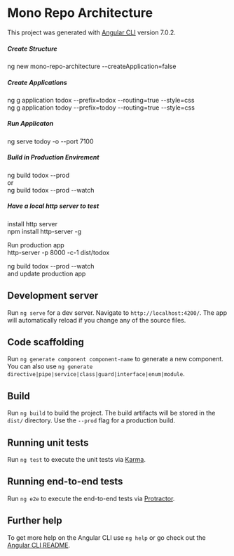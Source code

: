 # Mono Repo Architecture

This project was generated with [Angular CLI](https://github.com/angular/angular-cli) version 7.0.2.
##### Create Structure
ng new mono-repo-architecture --createApplication=false
##### Create Applications
ng g application todox --prefix=todox --routing=true --style=css\
ng g application todoy --prefix=todoy --routing=true --style=css

##### Run Applicaton
ng serve todoy -o --port 7100 

##### Build in Production Envirement
ng build todox --prod\
or\
ng build todox --prod --watch

##### Have a local http server to test
install http server\
npm install http-server -g

Run production app\
http-server -p 8000 -c-1 dist/todox

ng build todox --prod --watch\
and update production app


## Development server

Run `ng serve` for a dev server. Navigate to `http://localhost:4200/`. The app will automatically reload if you change any of the source files.

## Code scaffolding

Run `ng generate component component-name` to generate a new component. You can also use `ng generate directive|pipe|service|class|guard|interface|enum|module`.

## Build

Run `ng build` to build the project. The build artifacts will be stored in the `dist/` directory. Use the `--prod` flag for a production build.

## Running unit tests

Run `ng test` to execute the unit tests via [Karma](https://karma-runner.github.io).

## Running end-to-end tests

Run `ng e2e` to execute the end-to-end tests via [Protractor](http://www.protractortest.org/).

## Further help

To get more help on the Angular CLI use `ng help` or go check out the [Angular CLI README](https://github.com/angular/angular-cli/blob/master/README.md).
